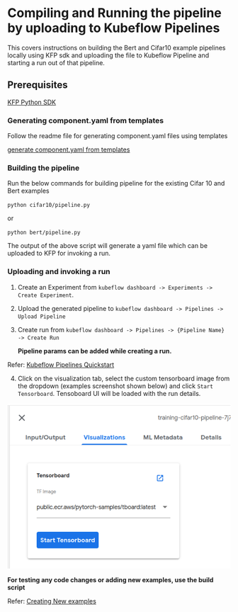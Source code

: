 # Compiling and Running the pipeline by uploading to Kubeflow Pipelines

This covers instructions on building the Bert and Cifar10 example pipelines locally using KFP sdk and uploading the file to Kubeflow Pipeline and starting a run out of that pipeline.

## Prerequisites

[KFP Python SDK](https://github.com/kubeflow/pipelines/tree/master/sdk/python)

### Generating component.yaml from templates

Follow the readme file for generating component.yaml files using templates

[generate component.yaml from templates](utils/template-generation.md)

### Building the pipeline

Run the below commands for building pipeline for the existing Cifar 10 and Bert examples

`python cifar10/pipeline.py`

or

`python bert/pipeline.py`

The output of the above script will generate a yaml file which can be uploaded to KFP for invoking a run.

### Uploading and invoking a run

  1. Create an Experiment from `kubeflow dashboard -> Experiments -> Create Experiment`.
  2. Upload the generated pipeline to `kubeflow dashboard -> Pipelines -> Upload Pipeline` 
  3. Create run from `kubeflow dashboard -> Pipelines -> {Pipeline Name} -> Create Run`

      **Pipeline params can be added while creating a run.**

  Refer: [Kubeflow Pipelines Quickstart](https://www.kubeflow.org/docs/components/pipelines/pipelines-quickstart/)
  
  4. Click on the visualization tab, select the custom tensorboard image from the dropdown (examples screenshot shown below) and click `Start Tensorboard`. Tensoboard UI will be loaded with the run details.

  ![](screenshots/tensorboard.png)


**For testing any code changes or adding new examples, use the build script**

  Refer: [Creating New examples](README.md##Adding-new-example)


